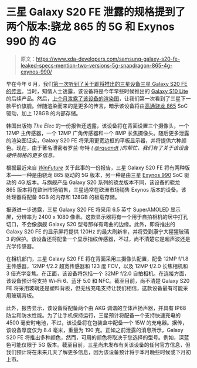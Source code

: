 # 三星 Galaxy S20 FE 泄露的规格提到了两个版本:骁龙 865 的 5G 和 Exynos 990 的 4G

> 原文：<https://www.xda-developers.com/samsung-galaxy-s20-fe-leaked-specs-mention-two-versions-5g-snapdragon-865-4g-exynos-990/>

早在今年 6 月，我们[第一次听到了关于即将推出的三星设备三星 Galaxy S20 FE 的传言](https://www.xda-developers.com/samsung-galaxy-s20-fan-edition-lite-rumor/)。当时，知情人士透露，该设备将是今年早些时候推出的 [Galaxy S10 Lite](https://www.xda-developers.com/samsung-galaxy-s10-lite-note-10-lite-official/) 的后续产品。然后，[上个月泄露了该设备的渲染图](https://www.xda-developers.com/samsung-galaxy-s20-fan-edition-render-leak/)，让我们第一次看到了三星下一款平价旗舰。伴随渲染而来的是更多的传言，暗示该设备将由[高通骁龙 865](https://www.xda-developers.com/qualcomm-snapdragon-865-processor-specifications-features/) SoC 驱动，加上 128GB 的内部存储。

韩国出版物 *The Elec* 的一份报告还透露，该设备将在背面设置三个摄像头，一个 12MP 主传感器，一个 12MP 广角传感器和一个 8MP 长焦摄像头。随后更多泄露的渲染图证实，Galaxy S20 FE 将采用更宽边框的平板显示器，并将提供六种颜色。现在，由于著名泄密者罗兰·夸特 *( [@rquandt](https://twitter.com/rquandt) )的帮忙，我们有了关于该设备硬件规格的更多信息。*

根据最近来自 [*WinFuture*](https://winfuture.de/news,118032.html) 关于此事的一份报告，三星 Galaxy S20 FE 将有两种版本——一种是由骁龙 865 驱动的 5G 版本，另一种是由三星 [Exynos 990](https://www.xda-developers.com/tag/samsung-exynos990/) SoC 驱动的 4G 版本。与旗舰产品 Galaxy S20 系列的骁龙版本不同，该设备的骁龙 865 版本将在欧洲市场销售，三星通常在欧洲市场销售 Exynos 版本的设备。该处理器将配备 6GB 的内存和 128GB 的板载存储。

报道进一步透露，三星 Galaxy S20 FE 将采用 6.5 英寸 SuperAMOLED 显示屏，分辨率为 2400 x 1080 像素。这款显示器将有一个用于自拍相机的居中打孔切口，不会像旗舰 Galaxy S20 型号那样有弯曲的边缘。此外，即将推出的 Galaxy S20 FE 的显示屏将提供 120Hz 的最大刷新率，并将受到康宁大猩猩玻璃 3 的保护。该设备还将配备一个显示指纹传感器，不过，尚不清楚它是超声波还是光学传感器。

在相机部门，三星 Galaxy S20 FE 将在背面采用三摄像头配置，配备 12MP f/1.8 主传感器，12MP f/2.2 超宽传感器和 123 度 FOV，以及 12MP f/2.0 长焦相机和 3 倍光学变焦。在正面，该设备将包括一个 32MP f/2.0 自拍相机。在连接方面，该设备预计将支持 Wi-Fi 6、蓝牙 5.0 和 NFC。截至目前，尚不清楚 Galaxy S20 FE 将采用玻璃还是塑料背板，但无线充电支持让我们相信，这款设备最有可能采用玻璃背板。

此外，报告显示，该设备将配备两个由 AKG 调谐的立体声扬声器，并具有 IP68 防尘和防水性能。为了让手机保持运行，三星预计将配备一个支持快速充电的 4500 毫安时电池，不过，该设备将在包装盒中配备一个 15W 的充电器。据传，该设备厚度仅为 8.4 毫米，重量为 190 克。正如之前泄露的消息所示，Galaxy S20 FE 将推出多种颜色，然而，可用的颜色将取决于您选择的型号。例如，深蓝色可能仅限于 5G 版本。截至目前，三星尚未发布有关该设备的任何官方信息，但我们预计将在未来几天了解更多信息，因为该设备预计将于本月晚些时候或下月初上市。